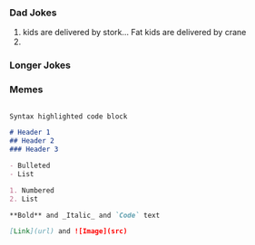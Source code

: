 


### Dad Jokes
1. kids are delivered by stork... Fat kids are delivered by crane
2.


### Longer Jokes



### Memes

```markdown

Syntax highlighted code block

# Header 1
## Header 2
### Header 3

- Bulleted
- List

1. Numbered
2. List

**Bold** and _Italic_ and `Code` text

[Link](url) and ![Image](src)

```
